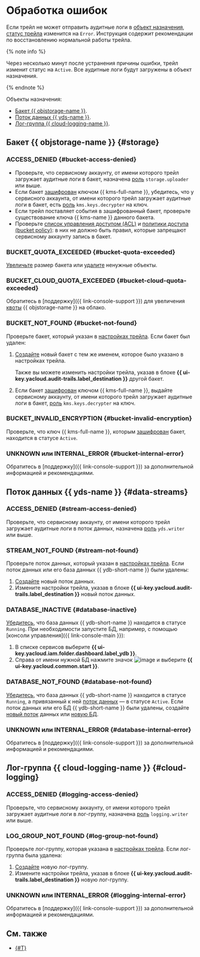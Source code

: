 # Обработка ошибок

Если трейл не может отправить аудитные логи в [объект назначения](../concepts/trail.md#target), [статус трейла](../concepts/trail.md#status) изменится на `Error`. Инструкция содержит рекомендации по восстановлению нормальной работы трейла.

{% note info %}

Через несколько минут после устранения причины ошибки, трейл изменит статус на `Active`. Все аудитные логи будут загружены в объект назначения.

{% endnote %}


Объекты назначения:
* [Бакет {{ objstorage-name }}](#storage).
* [Поток данных {{ yds-name }}](#data-streams).
* [Лог-группа {{ cloud-logging-name }}](#cloud-logging).


## Бакет {{ objstorage-name }} {#storage}

### ACCESS_DENIED {#bucket-access-denied}

* Проверьте, что сервисному аккаунту, от имени которого трейл загружает аудитные логи в бакет, назначена [роль](../../iam/concepts/access-control/roles.md#storage-uploader) `storage.uploader` или выше.
* Если бакет [зашифрован](../../storage/tutorials/server-side-encryption.md) ключом {{ kms-full-name }}, убедитесь, что у сервисного аккаунта, от имени которого трейл загружает аудитные логи в бакет, есть [роль](../../iam/concepts/access-control/roles.md#kms-keys-decrypter) `kms.keys.decrypter` на ключ.
* Если трейл поставляет события в зашифрованный бакет, проверьте существование ключа {{ kms-name }} данного бакета.
* Проверьте [список управления доступом (ACL)](../../storage/concepts/acl.md) и [политики доступа (bucket policy)](../../storage/concepts/policy.md): в них не должно быть правил, которые запрещают сервисному аккаунту запись в бакет.

### BUCKET_QUOTA_EXCEEDED {#bucket-quota-exceeded}

[Увеличьте](../../storage/operations/buckets/limit-max-volume.md) размер бакета или [удалите](../../storage/operations/objects/delete.md) ненужные объекты.

### BUCKET_CLOUD_QUOTA_EXCEEDED {#bucket-cloud-quota-exceeded}

Обратитесь в [поддержку]({{ link-console-support }}) для увеличения [квоты](../../storage/concepts/limits.md#storage-quotas) {{ objstorage-name }} на облако.

### BUCKET_NOT_FOUND {#bucket-not-found}

Проверьте бакет, который указан в [настройках трейла](../concepts/trail.md#trail-settings). Если бакет был удален:
1. [Создайте](../../storage/operations/buckets/create.md) новый бакет с тем же именем, которое было указано в настройках трейла.

    Также вы можете изменить настройки трейла, указав в блоке **{{ ui-key.yacloud.audit-trails.label_destination }}** другой бакет.
1. Если бакет [зашифрован](../../storage/tutorials/server-side-encryption.md) ключом {{ kms-full-name }}, выдайте сервисному аккаунту, от имени которого трейл загружает аудитные логи в бакет, [роль](../../iam/concepts/access-control/roles.md#kms-keys-decrypter) `kms.keys.decrypter` на ключ.


### BUCKET_INVALID_ENCRYPTION {#bucket-invalid-encryption}

Проверьте, что ключ {{ kms-full-name }}, которым [зашифрован](../../storage/tutorials/server-side-encryption.md) бакет, находится в статусе `Active`.


### UNKNOWN или INTERNAL_ERROR {#bucket-internal-error}

Обратитесь в [поддержку]({{ link-console-support }}) за дополнительной информацией и рекомендациями.


## Поток данных {{ yds-name }} {#data-streams}

### ACCESS_DENIED {#stream-access-denied}

Проверьте, что сервисному аккаунту, от имени которого трейл загружает аудитные логи в поток данных, назначена [роль](../../data-streams/security/#yds-editor) `yds.writer` или выше.

### STREAM_NOT_FOUND {#stream-not-found}

Проверьте поток данных, который указан в [настройках трейла](../concepts/trail.md#trail-settings). Если поток данных или его база данных {{ ydb-short-name }} были удалены:
1. [Создайте](../../data-streams/operations/manage-streams.md#create-data-stream) новый поток данных.
1. Измените настройки трейла, указав в блоке **{{ ui-key.yacloud.audit-trails.label_destination }}** новый поток данных.

###  DATABASE_INACTIVE {#database-inactive}

[Убедитесь](../../ydb/operations/manage-databases.md#list-db), что база данных {{ ydb-short-name }} находится в статусе `Running`. При необходимости запустите БД, например, с помощью [консоли управления]({{ link-console-main }}):
1. В списке сервисов выберите **{{ ui-key.yacloud.iam.folder.dashboard.label_ydb }}**.
1. Справа от имени нужной БД нажмите значок ![image](../../_assets/options.svg) и выберите **{{ ui-key.yacloud.common.start }}**.

###  DATABASE_NOT_FOUND {#database-not-found}

[Убедитесь](../../ydb/operations/manage-databases.md#list-db), что база данных {{ ydb-short-name }} находится в статусе `Running`, а привязанный к ней [поток данных](../../data-streams/operations/manage-streams.md#list-data-streams) — в статусе `Active`. Если поток данных или его БД {{ ydb-short-name }} были удалены, создайте [новый поток](../../data-streams/operations/manage-streams.md#create-data-stream) данных или [новую БД](../../ydb/operations/manage-databases.md#serverless).

### UNKNOWN или INTERNAL_ERROR {#database-internal-error}

Обратитесь в [поддержку]({{ link-console-support }}) за дополнительной информацией и рекомендациями.

## Лог-группа {{ cloud-logging-name }} {#cloud-logging}

### ACCESS_DENIED {#logging-access-denied}

Проверьте, что сервисному аккаунту, от имени которого трейл загружает аудитные логи в лог-группу, назначена [роль](../../iam/concepts/access-control/roles.md#loggingwriter) `logging.writer` или выше.

### LOG_GROUP_NOT_FOUND {#log-group-not-found}

Проверьте лог-группу, которая указана в [настройках трейла](../concepts/trail.md#trail-settings). Если лог-группа была удалена:
1. [Создайте](../../logging/operations/create-group.md) новую лог-группу.
1. Измените настройки трейла, указав в блоке **{{ ui-key.yacloud.audit-trails.label_destination }}** новую лог-группу.

### UNKNOWN или INTERNAL_ERROR {#logging-internal-error}

Обратитесь в [поддержку]({{ link-console-support }}) за дополнительной информацией и рекомендациями.


## См. также

* [{#T}](../../iam/operations/sa/assign-role-for-sa.md)
